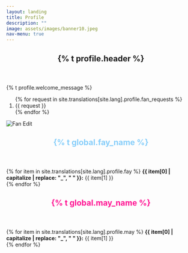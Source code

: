 ```yaml
---
layout: landing
title: Profile
description: ""
image: assets/images/banner10.jpeg
nav-menu: true
---
```


<div id="main">
    <section id="one">
        <div class="inner">
            <header class="major">
                <h2>{% t profile.header %}</h2>
            </header>
            <p>{% t profile.welcome_message %}</p>
            <ol>
                {% for request in site.translations[site.lang].profile.fan_requests %}
                    <li>{{ request }}</li>
                {% endfor %}
            </ol>
        </div>
    </section>
    <section id="two" class="spotlights">
        <section>
            <div class="content">
                <div class="inner">
                    <div class="image">
                        <img src="{{ 'assets/images/fmprofileimg.jpeg' | relative_url }}" alt="Fan Edit" data-position="top center">
                    </div>
                    <header class="major">
                        <h2 style="color: #87CEFA;">{% t global.fay_name %}</h2>
                    </header>
                    <p>
                        {% for item in site.translations[site.lang].profile.fay %}
                            <strong>{{ item[0] | capitalize | replace: "_", " " }}:</strong> {{ item[1] }}<br>
                        {% endfor %}
                    </p>
                    <header class="major">
                        <h2 style="color: #FF1493;">{% t global.may_name %}</h2>
                    </header>
                    <p>
                        {% for item in site.translations[site.lang].profile.may %}
                            <strong>{{ item[0] | capitalize | replace: "_", " " }}:</strong> {{ item[1] }}<br>
                        {% endfor %}
                    </p>
                </div>
            </div>
        </section>
    </section>
</div>